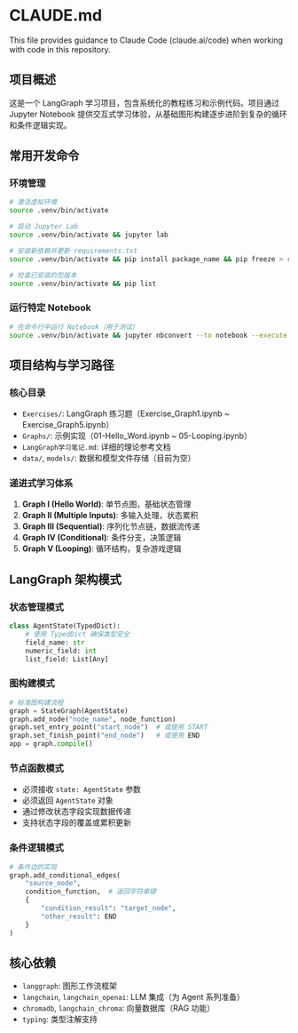 # CLAUDE.md

This file provides guidance to Claude Code (claude.ai/code) when working with code in this repository.

## 项目概述

这是一个 LangGraph 学习项目，包含系统化的教程练习和示例代码。项目通过 Jupyter Notebook 提供交互式学习体验，从基础图形构建逐步进阶到复杂的循环和条件逻辑实现。

## 常用开发命令

### 环境管理
```bash
# 激活虚拟环境
source .venv/bin/activate

# 启动 Jupyter Lab
source .venv/bin/activate && jupyter lab

# 安装新依赖并更新 requirements.txt
source .venv/bin/activate && pip install package_name && pip freeze > requirements.txt

# 检查已安装的包版本
source .venv/bin/activate && pip list
```

### 运行特定 Notebook
```bash
# 在命令行中运行 Notebook（用于测试）
source .venv/bin/activate && jupyter nbconvert --to notebook --execute Exercises/Exercise_Graph1.ipynb
```

## 项目结构与学习路径

### 核心目录
- `Exercises/`: LangGraph 练习题（Exercise_Graph1.ipynb ~ Exercise_Graph5.ipynb）
- `Graphs/`: 示例实现（01-Hello_Word.ipynb ~ 05-Looping.ipynb）
- `LangGraph学习笔记.md`: 详细的理论参考文档
- `data/`, `models/`: 数据和模型文件存储（目前为空）

### 递进式学习体系
1. **Graph I (Hello World)**: 单节点图，基础状态管理
2. **Graph II (Multiple Inputs)**: 多输入处理，状态累积
3. **Graph III (Sequential)**: 序列化节点链，数据流传递
4. **Graph IV (Conditional)**: 条件分支，决策逻辑
5. **Graph V (Looping)**: 循环结构，复杂游戏逻辑

## LangGraph 架构模式

### 状态管理模式
```python
class AgentState(TypedDict):
    # 使用 TypedDict 确保类型安全
    field_name: str
    numeric_field: int
    list_field: List[Any]
```

### 图构建模式
```python
# 标准图构建流程
graph = StateGraph(AgentState)
graph.add_node("node_name", node_function)
graph.set_entry_point("start_node")  # 或使用 START
graph.set_finish_point("end_node")   # 或使用 END
app = graph.compile()
```

### 节点函数模式
- 必须接收 `state: AgentState` 参数
- 必须返回 `AgentState` 对象
- 通过修改状态字段实现数据传递
- 支持状态字段的覆盖或累积更新

### 条件逻辑模式
```python
# 条件边的实现
graph.add_conditional_edges(
    "source_node",
    condition_function,  # 返回字符串键
    {
        "condition_result": "target_node",
        "other_result": END
    }
)
```

## 核心依赖

- `langgraph`: 图形工作流框架
- `langchain`, `langchain_openai`: LLM 集成（为 Agent 系列准备）
- `chromadb`, `langchain_chroma`: 向量数据库（RAG 功能）
- `typing`: 类型注解支持